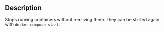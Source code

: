 
## Description

Stops running containers without removing them. They can be started again with `docker compose start`.